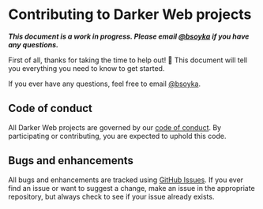 # Contributing to Darker Web projects
***This document is a work in progress. Please email [@bsoyka][bsoyka] if you have any questions.***

First of all, thanks for taking the time to help out! :tada: This document will tell you everything you need to know to get started.

If you ever have any questions, feel free to email [@bsoyka][bsoyka].

## Code of conduct
All Darker Web projects are governed by our [code of conduct][code of conduct]. By participating or contributing, you are expected to uphold this code.

## Bugs and enhancements
All bugs and enhancements are tracked using [GitHub Issues][mastering issues]. If you ever find an issue or want to suggest a change, make an issue in the appropriate repository, but always check to see if your issue already exists.

[bsoyka]: https://github.com/bsoyka
[code of conduct]: https://github.com/darkerweb/.github/blob/master/CODE_OF_CONDUCT.md
[mastering issues]: https://guides.github.com/features/issues/
